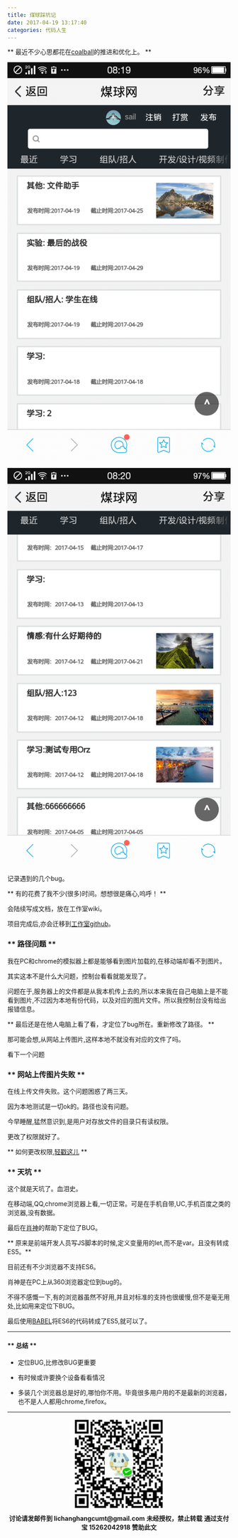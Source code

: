 ```yaml
---
title: 煤球踩坑记
date: 2017-04-19 13:17:40
categories: 代码人生
---
```


** 最近不少心思都花在[coalball](https://github.com/iamsail/coalball)的推进和优化上。 **

![coalball-mobile-1](/img/codelife/coalball-mobile-1.png)

![coalball-mobile-1](/img/codelife/coalball-mobile-2.png)

记录遇到的几个bug。

** 有的花费了我不少(很多)时间。想想很是痛心,呜呼！ **

会陆续写成文档，放在工作室wiki。

项目完成后,亦会迁移到[工作室github](https://github.com/cumtflyingstudio)。

### ** 路径问题 **

我在PC和chrome的模拟器上都是能够看到图片加载的,在移动端却看不到图片。

其实这本不是什么大问题，控制台看看就能发现了。

问题在于,服务器上的文件都是从我本机传上去的,所以本来我在自己电脑上是不能看到图片,不过因为本地有份代码，以及对应的图片文件。所以我控制台没有给出报错信息。

** 最后还是在他人电脑上看了看，才定位了bug所在。重新修改了路径。 **

那可能会想,从网站上传图片,这样本地不就没有对应的文件了吗。

看下一个问题

### ** 网站上传图片失败 **

在线上传文件失败。这个问题困惑了两三天。

因为本地测试是一切ok的。路径也没有问题。

今早睡醒,猛然意识到,是用户对存放文件的目录只有读权限。

更改了权限就好了。

** 如何更改权限,[轻戳这儿](http://man.linuxde.net/chmod) **

### ** 天坑 **

这个就是天坑了。血泪史。

在移动端,QQ,chrome浏览器上看,一切正常。可是在手机自带,UC,手机百度之类的浏览器,没有数据。

最后在[肖神](https://blog.xgy666.cn/)的帮助下定位了BUG。

** 原来是前端开发人员写JS脚本的时候,定义变量用的let,而不是var。且没有转成ES5。**

目前还有不少浏览器不支持ES6。

肖神是在PC上从360浏览器定位到bug的。

不得不感慨一下,有的浏览器虽然不好用,并且对标准的支持也很缓慢,但不是毫无用处,比如用来定位下BUG。

最后使用[BABEL](https://babeljs.io/)将ES6的代码转成了ES5,就可以了。

*************************

#### ** 总结 **

- 定位BUG,比修改BUG更重要

- 有时候或许要换个设备看看情况

- 多装几个浏览器总是好的,哪怕你不用。毕竟很多用户用的不是最新的浏览器，也不是人人都用chrome,firefox。

**************************

<div width="100%" align="center"><img src="/img/wx.png" alt="微信赞助二维码"></div></div>
<script type="text/javascript" charset="utf-8" src="http://www.dashangcloud.com/static/ds.js"></script>
<p style="margin-top: 0.4em; text-align: center">
      <b style="font-size: 1em;">讨论请发邮件到 lichanghangcumt@gmail.com</b>
      <b style="font-size: 1em;">未经授权，禁止转载</b>
      <b style="font-size: 1em;">通过支付宝 15262042918 赞助此文</b>
 </p>
